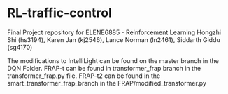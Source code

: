 # RL-traffic-control
Final Project repository for ELENE6885 - Reinforcement Learning
Hongzhi Shi (hs3194), Karen Jan (kj2546), Lance Norman (ln2461), Siddarth Giddu (sg4170)

The modifications to IntelliLight can be found on the master branch in the DQN Folder.
FRAP-t can be found in transformer_frap branch in the transformer_frap.py file.
FRAP-t2 can be found in the smart_transformer_frap_branch in the FRAP/modified_transformer.py 

